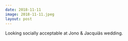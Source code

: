 ```yaml
---
date: 2018-11-11
image: 2018-11-11.jpeg
layout: post
---
```


Looking socially acceptable at Jono & Jacquiâs wedding.
